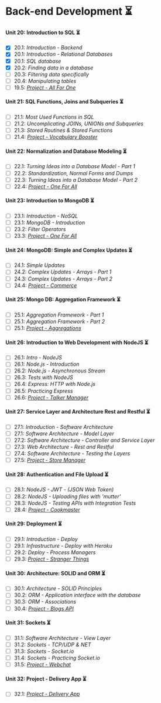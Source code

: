 # Back-end Development :hourglass_flowing_sand:

#### Unit 20: Introduction to SQL :hourglass_flowing_sand:

- [X] 20.1: _Introduction - Backend_
- [X] 20.1: _Introduction - Relational Databases_
- [X] 20.1: _SQL database_
- [X] 20.2: _Finding data in a database_
- [ ] 20.3: _Filtering data specifically_
- [ ] 20.4: _Manipulating tables_
- [ ] 19.5: [_Project - All For One_]()

#### Unit 21: SQL Functions, Joins and Subqueries :hourglass_flowing_sand:

- [ ] 21.1: _Most Used Functions in SQL_
- [ ] 21.2: _Uncomplicating JOINs, UNIONs and Subqueries_
- [ ] 21.3: _Stored Routines & Stored Functions_
- [ ] 21.4: [_Project - Vocabulary Booster_]()

#### Unit 22: Normalization and Database Modeling :hourglass_flowing_sand:

- [ ] 22.1: _Turning Ideas into a Database Model - Part 1_
- [ ] 22.2: _Standardization, Normal Forms and Dumps_
- [ ] 22.3: _Turning Ideas into a Database Model - Part 2_
- [ ] 22.4: [_Project - One For All_]()

#### Unit 23: Introduction to MongoDB :hourglass_flowing_sand:

- [ ] 23.1: _Introduction - NoSQL_
- [ ] 23.1: _MongoDB - Introduction_
- [ ] 23.2: _Filter Operators_
- [ ] 23.3: [_Project - One For All_]()

#### Unit 24: MongoDB: Simple and Complex Updates :hourglass_flowing_sand:

- [ ] 24.1: _Simple Updates_
- [ ] 24.2: _Complex Updates - Arrays - Part 1_
- [ ] 24.3: _Complex Updates - Arrays - Part 2_
- [ ] 24.4: [_Project - Commerce_]()

#### Unit 25: Mongo DB: Aggregation Framework :hourglass_flowing_sand:

- [ ] 25.1: _Aggregation Framework - Part 1_
- [ ] 25.1: _Aggregation Framework - Part 2_
- [ ] 25.1: [_Project - Aggregations_]()

#### Unit 26: Introduction to Web Development with NodeJS :hourglass_flowing_sand:

- [ ] 26.1: _Intro - NodeJS_
- [ ] 26.1: _Node.js - Introduction_
- [ ] 26.2: _Node.js - Asynchronous Stream_
- [ ] 26.3: _Tests with NodeJS_
- [ ] 26.4: _Express: HTTP with Node.js_
- [ ] 26.5: _Practicing Express_
- [ ] 26.6: [_Project - Talker Manager_]()

#### Unit 27: Service Layer and Architecture Rest and Restful :hourglass_flowing_sand:

- [ ] 27.1: _Introduction - Software Architecture_
- [ ] 27.1: _Software Architecture - Model Layer_
- [ ] 27.2: _Software Architecture - Controller and Service Layer_
- [ ] 27.3: _Web Architecture - Rest and Restful_
- [ ] 27.4: _Software Architecture - Testing the Layers_
- [ ] 27.5: [_Project - Store Manager_]()

#### Unit 28: Authentication and File Upload :hourglass_flowing_sand:

- [ ] 28.1: _NodeJS - JWT - (JSON Web Token)_
- [ ] 28.2: _NodeJS - Uploading files with 'mutter'_
- [ ] 28.3: _NodeJS - Testing APIs with Integration Tests_
- [ ] 28.4: [_Project - Cookmaster_]()

#### Unit 29: Deployment :hourglass_flowing_sand:

- [ ] 29.1: _Introduction - Deploy_
- [ ] 29.1: _Infrastructure - Deploy with Heroku_
- [ ] 29.2: _Deploy - Process Managers_
- [ ] 29.3: [_Project - Stranger Things_]()

#### Unit 30: Architecture: SOLID and ORM :hourglass_flowing_sand:

- [ ] 30.1: _Architecture - SOLID Principles_
- [ ] 30.2: _ORM - Application interface with the database_
- [ ] 30.3: _ORM - Associations_
- [ ] 30.4: [_Project - Blogs API_]()

#### Unit 31: Sockets :hourglass_flowing_sand:

- [ ] 31.1: _Software Architecture - View Layer_
- [ ] 31.2: _Sockets - TCP/UDP & NET_
- [ ] 31.3: _Sockets - Socket.io_
- [ ] 31.4: _Sockets - Practicing Socket.io_
- [ ] 31.5: [_Project - Webchat_]()

#### Unit 32: Project - Delivery App :hourglass_flowing_sand:

- [ ] 32.1: [_Project - Delivery App_]()
